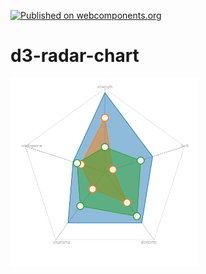 [![Published on webcomponents.org](https://img.shields.io/badge/webcomponents.org-published-blue.svg)](https://www.webcomponents.org/element/polymerEl/d3-radar-chart)

# d3-radar-chart

<div>
  <img src="https://raw.githubusercontent.com/PolymerEl/d3-radar-chart/master/images/demo.png" width="300"></img>
</div>